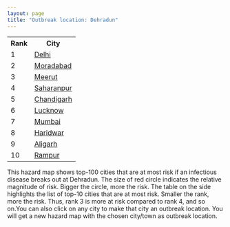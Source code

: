 ```yaml
---
layout: page
title: "Outbreak location: Dehradun"
---
```

<div class="flex-container">
<div class="flex-item-left" id="mapid">
<script src="https://buda-magenta.github.io/hazard_map/load_map.js"></script>

<script>
var marker_outbreak = L.marker([30.325565, 78.043681],{"autoPan": true}).addTo(map); marker_outbreak.bindTooltip("Dehradun").openTooltip();

var circle_1 = L.circle([28.651718, 77.221939], {"pane": "markerPane", "color": "red", "fill": true, "fillOpacity": 0.2, "fillRule": "evenodd", "lineCap": "round", "lineJoin": "round", "opacity": 1.0, "radius": 87761, "stroke": true, "weight": 3}).addTo(map);
circle_1.bindTooltip("Delhi<br>rank: 1<br>hazard index: 0.087761")
circle_1.bindPopup('<a href="https://buda-magenta.github.io/hazard_map/Delhi">Delhi</a>')

var circle_2 = L.circle([28.863842, 78.805778], {"pane": "markerPane", "color": "red", "fill": true, "fillOpacity": 0.2, "fillRule": "evenodd", "lineCap": "round", "lineJoin": "round", "opacity": 1.0, "radius": 42501, "stroke": true, "weight": 3}).addTo(map);
circle_2.bindTooltip("Moradabad<br>rank: 2<br>hazard index: 0.042502")
circle_2.bindPopup('<a href="https://buda-magenta.github.io/hazard_map/Moradabad">Moradabad</a>')

var circle_3 = L.circle([29.000653, 77.768229], {"pane": "markerPane", "color": "red", "fill": true, "fillOpacity": 0.2, "fillRule": "evenodd", "lineCap": "round", "lineJoin": "round", "opacity": 1.0, "radius": 31419, "stroke": true, "weight": 3}).addTo(map);
circle_3.bindTooltip("Meerut<br>rank: 3<br>hazard index: 0.031419")
circle_3.bindPopup('<a href="https://buda-magenta.github.io/hazard_map/Meerut">Meerut</a>')

var circle_4 = L.circle([29.988077, 77.508130], {"pane": "markerPane", "color": "red", "fill": true, "fillOpacity": 0.2, "fillRule": "evenodd", "lineCap": "round", "lineJoin": "round", "opacity": 1.0, "radius": 29549, "stroke": true, "weight": 3}).addTo(map);
circle_4.bindTooltip("Saharanpur<br>rank: 4<br>hazard index: 0.029550")
circle_4.bindPopup('<a href="https://buda-magenta.github.io/hazard_map/Saharanpur">Saharanpur</a>')

var circle_5 = L.circle([30.733442, 76.779714], {"pane": "markerPane", "color": "red", "fill": true, "fillOpacity": 0.2, "fillRule": "evenodd", "lineCap": "round", "lineJoin": "round", "opacity": 1.0, "radius": 19299, "stroke": true, "weight": 3}).addTo(map);
circle_5.bindTooltip("Chandigarh<br>rank: 5<br>hazard index: 0.019300")
circle_5.bindPopup('<a href="https://buda-magenta.github.io/hazard_map/Chandigarh">Chandigarh</a>')

var circle_6 = L.circle([26.838100, 80.934600], {"pane": "markerPane", "color": "red", "fill": true, "fillOpacity": 0.2, "fillRule": "evenodd", "lineCap": "round", "lineJoin": "round", "opacity": 1.0, "radius": 17857, "stroke": true, "weight": 3}).addTo(map);
circle_6.bindTooltip("Lucknow<br>rank: 6<br>hazard index: 0.017858")
circle_6.bindPopup('<a href="https://buda-magenta.github.io/hazard_map/Lucknow">Lucknow</a>')

var circle_7 = L.circle([19.075990, 72.877393], {"pane": "markerPane", "color": "red", "fill": true, "fillOpacity": 0.2, "fillRule": "evenodd", "lineCap": "round", "lineJoin": "round", "opacity": 1.0, "radius": 16821, "stroke": true, "weight": 3}).addTo(map);
circle_7.bindTooltip("Mumbai<br>rank: 7<br>hazard index: 0.016821")
circle_7.bindPopup('<a href="https://buda-magenta.github.io/hazard_map/Mumbai">Mumbai</a>')

var circle_8 = L.circle([29.938447, 78.145298], {"pane": "markerPane", "color": "red", "fill": true, "fillOpacity": 0.2, "fillRule": "evenodd", "lineCap": "round", "lineJoin": "round", "opacity": 1.0, "radius": 12729, "stroke": true, "weight": 3}).addTo(map);
circle_8.bindTooltip("Haridwar<br>rank: 8<br>hazard index: 0.012729")
circle_8.bindPopup('<a href="https://buda-magenta.github.io/hazard_map/Haridwar">Haridwar</a>')

var circle_9 = L.circle([27.876990, 78.137290], {"pane": "markerPane", "color": "red", "fill": true, "fillOpacity": 0.2, "fillRule": "evenodd", "lineCap": "round", "lineJoin": "round", "opacity": 1.0, "radius": 7138, "stroke": true, "weight": 3}).addTo(map);
circle_9.bindTooltip("Aligarh<br>rank: 9<br>hazard index: 0.007139")
circle_9.bindPopup('<a href="https://buda-magenta.github.io/hazard_map/Aligarh">Aligarh</a>')

var circle_10 = L.circle([28.794068, 79.185930], {"pane": "markerPane", "color": "red", "fill": true, "fillOpacity": 0.2, "fillRule": "evenodd", "lineCap": "round", "lineJoin": "round", "opacity": 1.0, "radius": 6262, "stroke": true, "weight": 3}).addTo(map);
circle_10.bindTooltip("Rampur<br>rank: 10<br>hazard index: 0.006262")
circle_10.bindPopup('<a href="https://buda-magenta.github.io/hazard_map/Rampur">Rampur</a>')

var circle_11 = L.circle([22.541418, 88.357691], {"pane": "markerPane", "color": "red", "fill": true, "fillOpacity": 0.2, "fillRule": "evenodd", "lineCap": "round", "lineJoin": "round", "opacity": 1.0, "radius": 6058, "stroke": true, "weight": 3}).addTo(map);
circle_11.bindTooltip("Kolkata<br>rank: 11<br>hazard index: 0.006058")
circle_11.bindPopup('<a href="https://buda-magenta.github.io/hazard_map/Kolkata">Kolkata</a>')

var circle_12 = L.circle([30.909016, 75.851601], {"pane": "markerPane", "color": "red", "fill": true, "fillOpacity": 0.2, "fillRule": "evenodd", "lineCap": "round", "lineJoin": "round", "opacity": 1.0, "radius": 5306, "stroke": true, "weight": 3}).addTo(map);
circle_12.bindTooltip("Ludhiana<br>rank: 12<br>hazard index: 0.005307")
circle_12.bindPopup('<a href="https://buda-magenta.github.io/hazard_map/Ludhiana">Ludhiana</a>')

var circle_13 = L.circle([25.335649, 83.007629], {"pane": "markerPane", "color": "red", "fill": true, "fillOpacity": 0.2, "fillRule": "evenodd", "lineCap": "round", "lineJoin": "round", "opacity": 1.0, "radius": 4564, "stroke": true, "weight": 3}).addTo(map);
circle_13.bindTooltip("Varanasi<br>rank: 13<br>hazard index: 0.004565")
circle_13.bindPopup('<a href="https://buda-magenta.github.io/hazard_map/Varanasi">Varanasi</a>')

var circle_14 = L.circle([29.214460, 79.527918], {"pane": "markerPane", "color": "red", "fill": true, "fillOpacity": 0.2, "fillRule": "evenodd", "lineCap": "round", "lineJoin": "round", "opacity": 1.0, "radius": 4530, "stroke": true, "weight": 3}).addTo(map);
circle_14.bindTooltip("Haldwani<br>rank: 14<br>hazard index: 0.004530")
circle_14.bindPopup('<a href="https://buda-magenta.github.io/hazard_map/Haldwani">Haldwani</a>')

var circle_15 = L.circle([28.457876, 79.405571], {"pane": "markerPane", "color": "red", "fill": true, "fillOpacity": 0.2, "fillRule": "evenodd", "lineCap": "round", "lineJoin": "round", "opacity": 1.0, "radius": 4394, "stroke": true, "weight": 3}).addTo(map);
circle_15.bindTooltip("Bareilly<br>rank: 15<br>hazard index: 0.004395")
circle_15.bindPopup('<a href="https://buda-magenta.github.io/hazard_map/Bareilly">Bareilly</a>')

var circle_16 = L.circle([21.170200, 72.831100], {"pane": "markerPane", "color": "red", "fill": true, "fillOpacity": 0.2, "fillRule": "evenodd", "lineCap": "round", "lineJoin": "round", "opacity": 1.0, "radius": 4319, "stroke": true, "weight": 3}).addTo(map);
circle_16.bindTooltip("Surat<br>rank: 16<br>hazard index: 0.004320")
circle_16.bindPopup('<a href="https://buda-magenta.github.io/hazard_map/Surat">Surat</a>')

var circle_17 = L.circle([28.969640, 79.379747], {"pane": "markerPane", "color": "red", "fill": true, "fillOpacity": 0.2, "fillRule": "evenodd", "lineCap": "round", "lineJoin": "round", "opacity": 1.0, "radius": 3747, "stroke": true, "weight": 3}).addTo(map);
circle_17.bindTooltip("Rudrapur City<br>rank: 17<br>hazard index: 0.003747")
circle_17.bindPopup('<a href="https://buda-magenta.github.io/hazard_map/Rudrapur_City">Rudrapur City</a>')

var circle_18 = L.circle([31.634308, 74.873679], {"pane": "markerPane", "color": "red", "fill": true, "fillOpacity": 0.2, "fillRule": "evenodd", "lineCap": "round", "lineJoin": "round", "opacity": 1.0, "radius": 3724, "stroke": true, "weight": 3}).addTo(map);
circle_18.bindTooltip("Amritsar<br>rank: 18<br>hazard index: 0.003725")
circle_18.bindPopup('<a href="https://buda-magenta.github.io/hazard_map/Amritsar">Amritsar</a>')

var circle_19 = L.circle([12.979120, 77.591300], {"pane": "markerPane", "color": "red", "fill": true, "fillOpacity": 0.2, "fillRule": "evenodd", "lineCap": "round", "lineJoin": "round", "opacity": 1.0, "radius": 3534, "stroke": true, "weight": 3}).addTo(map);
circle_19.bindTooltip("Bangalore<br>rank: 19<br>hazard index: 0.003534")
circle_19.bindPopup('<a href="https://buda-magenta.github.io/hazard_map/Bangalore">Bangalore</a>')

var circle_20 = L.circle([29.869350, 77.890212], {"pane": "markerPane", "color": "red", "fill": true, "fillOpacity": 0.2, "fillRule": "evenodd", "lineCap": "round", "lineJoin": "round", "opacity": 1.0, "radius": 3243, "stroke": true, "weight": 3}).addTo(map);
circle_20.bindTooltip("Roorkee<br>rank: 20<br>hazard index: 0.003244")
circle_20.bindPopup('<a href="https://buda-magenta.github.io/hazard_map/Roorkee">Roorkee</a>')

var circle_21 = L.circle([31.292011, 75.568058], {"pane": "markerPane", "color": "red", "fill": true, "fillOpacity": 0.2, "fillRule": "evenodd", "lineCap": "round", "lineJoin": "round", "opacity": 1.0, "radius": 2835, "stroke": true, "weight": 3}).addTo(map);
circle_21.bindTooltip("Jalandhar<br>rank: 21<br>hazard index: 0.002835")
circle_21.bindPopup('<a href="https://buda-magenta.github.io/hazard_map/Jalandhar">Jalandhar</a>')

var circle_22 = L.circle([29.448006, 77.740685], {"pane": "markerPane", "color": "red", "fill": true, "fillOpacity": 0.2, "fillRule": "evenodd", "lineCap": "round", "lineJoin": "round", "opacity": 1.0, "radius": 2828, "stroke": true, "weight": 3}).addTo(map);
circle_22.bindTooltip("Muzaffarnagar<br>rank: 22<br>hazard index: 0.002829")
circle_22.bindPopup('<a href="https://buda-magenta.github.io/hazard_map/Muzaffarnagar">Muzaffarnagar</a>')

var circle_23 = L.circle([29.211757, 78.961731], {"pane": "markerPane", "color": "red", "fill": true, "fillOpacity": 0.2, "fillRule": "evenodd", "lineCap": "round", "lineJoin": "round", "opacity": 1.0, "radius": 2812, "stroke": true, "weight": 3}).addTo(map);
circle_23.bindTooltip("Kashipur<br>rank: 23<br>hazard index: 0.002812")
circle_23.bindPopup('<a href="https://buda-magenta.github.io/hazard_map/Kashipur">Kashipur</a>')

var circle_24 = L.circle([31.104153, 77.170973], {"pane": "markerPane", "color": "red", "fill": true, "fillOpacity": 0.2, "fillRule": "evenodd", "lineCap": "round", "lineJoin": "round", "opacity": 1.0, "radius": 2184, "stroke": true, "weight": 3}).addTo(map);
circle_24.bindTooltip("Shimla<br>rank: 24<br>hazard index: 0.002185")
circle_24.bindPopup('<a href="https://buda-magenta.github.io/hazard_map/Shimla">Shimla</a>')

var circle_25 = L.circle([25.531031, 78.652689], {"pane": "markerPane", "color": "red", "fill": true, "fillOpacity": 0.2, "fillRule": "evenodd", "lineCap": "round", "lineJoin": "round", "opacity": 1.0, "radius": 2148, "stroke": true, "weight": 3}).addTo(map);
circle_25.bindTooltip("Jhansi<br>rank: 25<br>hazard index: 0.002149")
circle_25.bindPopup('<a href="https://buda-magenta.github.io/hazard_map/Jhansi">Jhansi</a>')

var circle_26 = L.circle([28.402979, 77.310384], {"pane": "markerPane", "color": "red", "fill": true, "fillOpacity": 0.2, "fillRule": "evenodd", "lineCap": "round", "lineJoin": "round", "opacity": 1.0, "radius": 1918, "stroke": true, "weight": 3}).addTo(map);
circle_26.bindTooltip("Faridabad<br>rank: 26<br>hazard index: 0.001919")
circle_26.bindPopup('<a href="https://buda-magenta.github.io/hazard_map/Faridabad">Faridabad</a>')

var circle_27 = L.circle([28.733400, 77.298600], {"pane": "markerPane", "color": "red", "fill": true, "fillOpacity": 0.2, "fillRule": "evenodd", "lineCap": "round", "lineJoin": "round", "opacity": 1.0, "radius": 1767, "stroke": true, "weight": 3}).addTo(map);
circle_27.bindTooltip("Loni<br>rank: 27<br>hazard index: 0.001768")
circle_27.bindPopup('<a href="https://buda-magenta.github.io/hazard_map/Loni">Loni</a>')

var circle_28 = L.circle([25.196826, 76.000893], {"pane": "markerPane", "color": "red", "fill": true, "fillOpacity": 0.2, "fillRule": "evenodd", "lineCap": "round", "lineJoin": "round", "opacity": 1.0, "radius": 1674, "stroke": true, "weight": 3}).addTo(map);
circle_28.bindTooltip("Kota<br>rank: 28<br>hazard index: 0.001675")
circle_28.bindPopup('<a href="https://buda-magenta.github.io/hazard_map/Kota">Kota</a>')

var circle_29 = L.circle([26.460914, 80.321759], {"pane": "markerPane", "color": "red", "fill": true, "fillOpacity": 0.2, "fillRule": "evenodd", "lineCap": "round", "lineJoin": "round", "opacity": 1.0, "radius": 1672, "stroke": true, "weight": 3}).addTo(map);
circle_29.bindTooltip("Kanpur<br>rank: 29<br>hazard index: 0.001672")
circle_29.bindPopup('<a href="https://buda-magenta.github.io/hazard_map/Kanpur">Kanpur</a>')

var circle_30 = L.circle([22.297314, 73.194257], {"pane": "markerPane", "color": "red", "fill": true, "fillOpacity": 0.2, "fillRule": "evenodd", "lineCap": "round", "lineJoin": "round", "opacity": 1.0, "radius": 1613, "stroke": true, "weight": 3}).addTo(map);
circle_30.bindTooltip("Vadodara<br>rank: 30<br>hazard index: 0.001613")
circle_30.bindPopup('<a href="https://buda-magenta.github.io/hazard_map/Vadodara">Vadodara</a>')

var circle_31 = L.circle([28.753900, 77.399900], {"pane": "markerPane", "color": "red", "fill": true, "fillOpacity": 0.2, "fillRule": "evenodd", "lineCap": "round", "lineJoin": "round", "opacity": 1.0, "radius": 1608, "stroke": true, "weight": 3}).addTo(map);
circle_31.bindTooltip("Khora<br>rank: 31<br>hazard index: 0.001608")
circle_31.bindPopup('<a href="https://buda-magenta.github.io/hazard_map/Khora">Khora</a>')

var circle_32 = L.circle([27.912633, 79.746563], {"pane": "markerPane", "color": "red", "fill": true, "fillOpacity": 0.2, "fillRule": "evenodd", "lineCap": "round", "lineJoin": "round", "opacity": 1.0, "radius": 1522, "stroke": true, "weight": 3}).addTo(map);
circle_32.bindTooltip("Shahjahanpur<br>rank: 32<br>hazard index: 0.001523")
circle_32.bindPopup('<a href="https://buda-magenta.github.io/hazard_map/Shahjahanpur">Shahjahanpur</a>')

var circle_33 = L.circle([30.129326, 77.245483], {"pane": "markerPane", "color": "red", "fill": true, "fillOpacity": 0.2, "fillRule": "evenodd", "lineCap": "round", "lineJoin": "round", "opacity": 1.0, "radius": 1501, "stroke": true, "weight": 3}).addTo(map);
circle_33.bindTooltip("Jagadhri<br>rank: 33<br>hazard index: 0.001501")
circle_33.bindPopup('<a href="https://buda-magenta.github.io/hazard_map/Jagadhri">Jagadhri</a>')

var circle_34 = L.circle([30.209087, 76.339872], {"pane": "markerPane", "color": "red", "fill": true, "fillOpacity": 0.2, "fillRule": "evenodd", "lineCap": "round", "lineJoin": "round", "opacity": 1.0, "radius": 1371, "stroke": true, "weight": 3}).addTo(map);
circle_34.bindTooltip("Patiala<br>rank: 34<br>hazard index: 0.001371")
circle_34.bindPopup('<a href="https://buda-magenta.github.io/hazard_map/Patiala">Patiala</a>')

var circle_35 = L.circle([23.795281, 86.430964], {"pane": "markerPane", "color": "red", "fill": true, "fillOpacity": 0.2, "fillRule": "evenodd", "lineCap": "round", "lineJoin": "round", "opacity": 1.0, "radius": 1268, "stroke": true, "weight": 3}).addTo(map);
circle_35.bindTooltip("Dhanbad<br>rank: 35<br>hazard index: 0.001269")
circle_35.bindPopup('<a href="https://buda-magenta.github.io/hazard_map/Dhanbad">Dhanbad</a>')

var circle_36 = L.circle([28.428262, 77.002700], {"pane": "markerPane", "color": "red", "fill": true, "fillOpacity": 0.2, "fillRule": "evenodd", "lineCap": "round", "lineJoin": "round", "opacity": 1.0, "radius": 1240, "stroke": true, "weight": 3}).addTo(map);
circle_36.bindTooltip("Gurgaon<br>rank: 36<br>hazard index: 0.001241")
circle_36.bindPopup('<a href="https://buda-magenta.github.io/hazard_map/Gurgaon">Gurgaon</a>')

var circle_37 = L.circle([28.740613, 77.835426], {"pane": "markerPane", "color": "red", "fill": true, "fillOpacity": 0.2, "fillRule": "evenodd", "lineCap": "round", "lineJoin": "round", "opacity": 1.0, "radius": 1189, "stroke": true, "weight": 3}).addTo(map);
circle_37.bindTooltip("Hapur<br>rank: 37<br>hazard index: 0.001190")
circle_37.bindPopup('<a href="https://buda-magenta.github.io/hazard_map/Hapur">Hapur</a>')

var circle_38 = L.circle([29.391275, 76.977167], {"pane": "markerPane", "color": "red", "fill": true, "fillOpacity": 0.2, "fillRule": "evenodd", "lineCap": "round", "lineJoin": "round", "opacity": 1.0, "radius": 1019, "stroke": true, "weight": 3}).addTo(map);
circle_38.bindTooltip("Panipat<br>rank: 38<br>hazard index: 0.001019")
circle_38.bindPopup('<a href="https://buda-magenta.github.io/hazard_map/Panipat">Panipat</a>')

var circle_39 = L.circle([29.003314, 77.016732], {"pane": "markerPane", "color": "red", "fill": true, "fillOpacity": 0.2, "fillRule": "evenodd", "lineCap": "round", "lineJoin": "round", "opacity": 1.0, "radius": 959, "stroke": true, "weight": 3}).addTo(map);
circle_39.bindTooltip("Sonipat<br>rank: 39<br>hazard index: 0.000960")
circle_39.bindPopup('<a href="https://buda-magenta.github.io/hazard_map/Sonipat">Sonipat</a>')

var circle_40 = L.circle([19.194329, 72.970178], {"pane": "markerPane", "color": "red", "fill": true, "fillOpacity": 0.2, "fillRule": "evenodd", "lineCap": "round", "lineJoin": "round", "opacity": 1.0, "radius": 940, "stroke": true, "weight": 3}).addTo(map);
circle_40.bindTooltip("Thane<br>rank: 40<br>hazard index: 0.000941")
circle_40.bindPopup('<a href="https://buda-magenta.github.io/hazard_map/Thane">Thane</a>')

var circle_41 = L.circle([28.488378, 78.735249], {"pane": "markerPane", "color": "red", "fill": true, "fillOpacity": 0.2, "fillRule": "evenodd", "lineCap": "round", "lineJoin": "round", "opacity": 1.0, "radius": 934, "stroke": true, "weight": 3}).addTo(map);
circle_41.bindTooltip("Chandausi<br>rank: 41<br>hazard index: 0.000935")
circle_41.bindPopup('<a href="https://buda-magenta.github.io/hazard_map/Chandausi">Chandausi</a>')

var circle_42 = L.circle([30.211200, 77.286390], {"pane": "markerPane", "color": "red", "fill": true, "fillOpacity": 0.2, "fillRule": "evenodd", "lineCap": "round", "lineJoin": "round", "opacity": 1.0, "radius": 906, "stroke": true, "weight": 3}).addTo(map);
circle_42.bindTooltip("Yamunanagar<br>rank: 42<br>hazard index: 0.000906")
circle_42.bindPopup('<a href="https://buda-magenta.github.io/hazard_map/Yamunanagar">Yamunanagar</a>')

var circle_43 = L.circle([27.175255, 78.009816], {"pane": "markerPane", "color": "red", "fill": true, "fillOpacity": 0.2, "fillRule": "evenodd", "lineCap": "round", "lineJoin": "round", "opacity": 1.0, "radius": 903, "stroke": true, "weight": 3}).addTo(map);
circle_43.bindTooltip("Agra<br>rank: 43<br>hazard index: 0.000904")
circle_43.bindPopup('<a href="https://buda-magenta.github.io/hazard_map/Agra">Agra</a>')

var circle_44 = L.circle([28.901090, 76.580193], {"pane": "markerPane", "color": "red", "fill": true, "fillOpacity": 0.2, "fillRule": "evenodd", "lineCap": "round", "lineJoin": "round", "opacity": 1.0, "radius": 903, "stroke": true, "weight": 3}).addTo(map);
circle_44.bindTooltip("Rohtak<br>rank: 44<br>hazard index: 0.000903")
circle_44.bindPopup('<a href="https://buda-magenta.github.io/hazard_map/Rohtak">Rohtak</a>')

var circle_45 = L.circle([29.680327, 76.989625], {"pane": "markerPane", "color": "red", "fill": true, "fillOpacity": 0.2, "fillRule": "evenodd", "lineCap": "round", "lineJoin": "round", "opacity": 1.0, "radius": 899, "stroke": true, "weight": 3}).addTo(map);
circle_45.bindTooltip("Karnal<br>rank: 45<br>hazard index: 0.000899")
circle_45.bindPopup('<a href="https://buda-magenta.github.io/hazard_map/Karnal">Karnal</a>')

var circle_46 = L.circle([13.083694, 80.270186], {"pane": "markerPane", "color": "red", "fill": true, "fillOpacity": 0.2, "fillRule": "evenodd", "lineCap": "round", "lineJoin": "round", "opacity": 1.0, "radius": 874, "stroke": true, "weight": 3}).addTo(map);
circle_46.bindTooltip("Chennai<br>rank: 46<br>hazard index: 0.000875")
circle_46.bindPopup('<a href="https://buda-magenta.github.io/hazard_map/Chennai">Chennai</a>')

var circle_47 = L.circle([30.384367, 76.770421], {"pane": "markerPane", "color": "red", "fill": true, "fillOpacity": 0.2, "fillRule": "evenodd", "lineCap": "round", "lineJoin": "round", "opacity": 1.0, "radius": 815, "stroke": true, "weight": 3}).addTo(map);
circle_47.bindTooltip("Ambala<br>rank: 47<br>hazard index: 0.000816")
circle_47.bindPopup('<a href="https://buda-magenta.github.io/hazard_map/Ambala">Ambala</a>')

var circle_48 = L.circle([30.883006, 75.869732], {"pane": "markerPane", "color": "red", "fill": true, "fillOpacity": 0.2, "fillRule": "evenodd", "lineCap": "round", "lineJoin": "round", "opacity": 1.0, "radius": 813, "stroke": true, "weight": 3}).addTo(map);
circle_48.bindTooltip("S.A.S. Nagar<br>rank: 48<br>hazard index: 0.000814")
circle_48.bindPopup('<a href="https://buda-magenta.github.io/hazard_map/S.A.S._Nagar">S.A.S. Nagar</a>')

var circle_49 = L.circle([17.388786, 78.461065], {"pane": "markerPane", "color": "red", "fill": true, "fillOpacity": 0.2, "fillRule": "evenodd", "lineCap": "round", "lineJoin": "round", "opacity": 1.0, "radius": 763, "stroke": true, "weight": 3}).addTo(map);
circle_49.bindTooltip("Hyderabad<br>rank: 49<br>hazard index: 0.000764")
circle_49.bindPopup('<a href="https://buda-magenta.github.io/hazard_map/Hyderabad">Hyderabad</a>')

var circle_50 = L.circle([23.687130, 86.974659], {"pane": "markerPane", "color": "red", "fill": true, "fillOpacity": 0.2, "fillRule": "evenodd", "lineCap": "round", "lineJoin": "round", "opacity": 1.0, "radius": 757, "stroke": true, "weight": 3}).addTo(map);
circle_50.bindTooltip("Asansol<br>rank: 50<br>hazard index: 0.000758")
circle_50.bindPopup('<a href="https://buda-magenta.github.io/hazard_map/Asansol">Asansol</a>')

var circle_51 = L.circle([26.671329, 83.364583], {"pane": "markerPane", "color": "red", "fill": true, "fillOpacity": 0.2, "fillRule": "evenodd", "lineCap": "round", "lineJoin": "round", "opacity": 1.0, "radius": 734, "stroke": true, "weight": 3}).addTo(map);
circle_51.bindTooltip("Gorakhpur<br>rank: 51<br>hazard index: 0.000734")
circle_51.bindPopup('<a href="https://buda-magenta.github.io/hazard_map/Gorakhpur">Gorakhpur</a>')

var circle_52 = L.circle([18.521428, 73.854454], {"pane": "markerPane", "color": "red", "fill": true, "fillOpacity": 0.2, "fillRule": "evenodd", "lineCap": "round", "lineJoin": "round", "opacity": 1.0, "radius": 701, "stroke": true, "weight": 3}).addTo(map);
circle_52.bindTooltip("Pune<br>rank: 52<br>hazard index: 0.000702")
circle_52.bindPopup('<a href="https://buda-magenta.github.io/hazard_map/Pune">Pune</a>')

var circle_53 = L.circle([27.633333, 77.583333], {"pane": "markerPane", "color": "red", "fill": true, "fillOpacity": 0.2, "fillRule": "evenodd", "lineCap": "round", "lineJoin": "round", "opacity": 1.0, "radius": 693, "stroke": true, "weight": 3}).addTo(map);
circle_53.bindTooltip("Mathura<br>rank: 53<br>hazard index: 0.000693")
circle_53.bindPopup('<a href="https://buda-magenta.github.io/hazard_map/Mathura">Mathura</a>')

var circle_54 = L.circle([28.618753, 78.550874], {"pane": "markerPane", "color": "red", "fill": true, "fillOpacity": 0.2, "fillRule": "evenodd", "lineCap": "round", "lineJoin": "round", "opacity": 1.0, "radius": 691, "stroke": true, "weight": 3}).addTo(map);
circle_54.bindTooltip("Sambhal<br>rank: 54<br>hazard index: 0.000692")
circle_54.bindPopup('<a href="https://buda-magenta.github.io/hazard_map/Sambhal">Sambhal</a>')

var circle_55 = L.circle([19.439885, 72.880383], {"pane": "markerPane", "color": "red", "fill": true, "fillOpacity": 0.2, "fillRule": "evenodd", "lineCap": "round", "lineJoin": "round", "opacity": 1.0, "radius": 635, "stroke": true, "weight": 3}).addTo(map);
circle_55.bindTooltip("Vasai<br>rank: 55<br>hazard index: 0.000636")
circle_55.bindPopup('<a href="https://buda-magenta.github.io/hazard_map/Vasai">Vasai</a>')

var circle_56 = L.circle([23.535048, 87.338043], {"pane": "markerPane", "color": "red", "fill": true, "fillOpacity": 0.2, "fillRule": "evenodd", "lineCap": "round", "lineJoin": "round", "opacity": 1.0, "radius": 619, "stroke": true, "weight": 3}).addTo(map);
circle_56.bindTooltip("Durgapur<br>rank: 56<br>hazard index: 0.000619")
circle_56.bindPopup('<a href="https://buda-magenta.github.io/hazard_map/Durgapur">Durgapur</a>')

var circle_57 = L.circle([28.923397, 78.488317], {"pane": "markerPane", "color": "red", "fill": true, "fillOpacity": 0.2, "fillRule": "evenodd", "lineCap": "round", "lineJoin": "round", "opacity": 1.0, "radius": 616, "stroke": true, "weight": 3}).addTo(map);
circle_57.bindTooltip("Amroha<br>rank: 57<br>hazard index: 0.000617")
circle_57.bindPopup('<a href="https://buda-magenta.github.io/hazard_map/Amroha">Amroha</a>')

var circle_58 = L.circle([26.203725, 78.157363], {"pane": "markerPane", "color": "red", "fill": true, "fillOpacity": 0.2, "fillRule": "evenodd", "lineCap": "round", "lineJoin": "round", "opacity": 1.0, "radius": 604, "stroke": true, "weight": 3}).addTo(map);
circle_58.bindTooltip("Gwalior<br>rank: 58<br>hazard index: 0.000605")
circle_58.bindPopup('<a href="https://buda-magenta.github.io/hazard_map/Gwalior">Gwalior</a>')

var circle_59 = L.circle([27.338577, 80.097526], {"pane": "markerPane", "color": "red", "fill": true, "fillOpacity": 0.2, "fillRule": "evenodd", "lineCap": "round", "lineJoin": "round", "opacity": 1.0, "radius": 589, "stroke": true, "weight": 3}).addTo(map);
circle_59.bindTooltip("Hardoi<br>rank: 59<br>hazard index: 0.000589")
circle_59.bindPopup('<a href="https://buda-magenta.github.io/hazard_map/Hardoi">Hardoi</a>')

var circle_60 = L.circle([28.826162, 77.541656], {"pane": "markerPane", "color": "red", "fill": true, "fillOpacity": 0.2, "fillRule": "evenodd", "lineCap": "round", "lineJoin": "round", "opacity": 1.0, "radius": 582, "stroke": true, "weight": 3}).addTo(map);
circle_60.bindTooltip("Modinagar<br>rank: 60<br>hazard index: 0.000582")
circle_60.bindPopup('<a href="https://buda-magenta.github.io/hazard_map/Modinagar">Modinagar</a>')

var circle_61 = L.circle([25.609324, 85.123525], {"pane": "markerPane", "color": "red", "fill": true, "fillOpacity": 0.2, "fillRule": "evenodd", "lineCap": "round", "lineJoin": "round", "opacity": 1.0, "radius": 569, "stroke": true, "weight": 3}).addTo(map);
circle_61.bindTooltip("Patna<br>rank: 61<br>hazard index: 0.000570")
circle_61.bindPopup('<a href="https://buda-magenta.github.io/hazard_map/Patna">Patna</a>')

var circle_62 = L.circle([23.021624, 72.579707], {"pane": "markerPane", "color": "red", "fill": true, "fillOpacity": 0.2, "fillRule": "evenodd", "lineCap": "round", "lineJoin": "round", "opacity": 1.0, "radius": 569, "stroke": true, "weight": 3}).addTo(map);
circle_62.bindTooltip("Ahmedabad<br>rank: 62<br>hazard index: 0.000569")
circle_62.bindPopup('<a href="https://buda-magenta.github.io/hazard_map/Ahmedabad">Ahmedabad</a>')

var circle_63 = L.circle([26.915458, 75.818982], {"pane": "markerPane", "color": "red", "fill": true, "fillOpacity": 0.2, "fillRule": "evenodd", "lineCap": "round", "lineJoin": "round", "opacity": 1.0, "radius": 538, "stroke": true, "weight": 3}).addTo(map);
circle_63.bindTooltip("Jaipur<br>rank: 63<br>hazard index: 0.000539")
circle_63.bindPopup('<a href="https://buda-magenta.github.io/hazard_map/Jaipur">Jaipur</a>')

var circle_64 = L.circle([29.993039, 76.829223], {"pane": "markerPane", "color": "red", "fill": true, "fillOpacity": 0.2, "fillRule": "evenodd", "lineCap": "round", "lineJoin": "round", "opacity": 1.0, "radius": 533, "stroke": true, "weight": 3}).addTo(map);
circle_64.bindTooltip("Thanesar<br>rank: 64<br>hazard index: 0.000534")
circle_64.bindPopup('<a href="https://buda-magenta.github.io/hazard_map/Thanesar">Thanesar</a>')

var circle_65 = L.circle([24.796436, 85.007956], {"pane": "markerPane", "color": "red", "fill": true, "fillOpacity": 0.2, "fillRule": "evenodd", "lineCap": "round", "lineJoin": "round", "opacity": 1.0, "radius": 506, "stroke": true, "weight": 3}).addTo(map);
circle_65.bindTooltip("Gaya<br>rank: 65<br>hazard index: 0.000506")
circle_65.bindPopup('<a href="https://buda-magenta.github.io/hazard_map/Gaya">Gaya</a>')

var circle_66 = L.circle([29.822821, 76.378310], {"pane": "markerPane", "color": "red", "fill": true, "fillOpacity": 0.2, "fillRule": "evenodd", "lineCap": "round", "lineJoin": "round", "opacity": 1.0, "radius": 502, "stroke": true, "weight": 3}).addTo(map);
circle_66.bindTooltip("Kaithal<br>rank: 66<br>hazard index: 0.000502")
circle_66.bindPopup('<a href="https://buda-magenta.github.io/hazard_map/Kaithal">Kaithal</a>')

var circle_67 = L.circle([26.250000, 81.250000], {"pane": "markerPane", "color": "red", "fill": true, "fillOpacity": 0.2, "fillRule": "evenodd", "lineCap": "round", "lineJoin": "round", "opacity": 1.0, "radius": 498, "stroke": true, "weight": 3}).addTo(map);
circle_67.bindTooltip("Rae Bareli<br>rank: 67<br>hazard index: 0.000499")
circle_67.bindPopup('<a href="https://buda-magenta.github.io/hazard_map/Rae_Bareli">Rae Bareli</a>')

var circle_68 = L.circle([28.388861, 77.974798], {"pane": "markerPane", "color": "red", "fill": true, "fillOpacity": 0.2, "fillRule": "evenodd", "lineCap": "round", "lineJoin": "round", "opacity": 1.0, "radius": 497, "stroke": true, "weight": 3}).addTo(map);
circle_68.bindTooltip("Bulandshahr<br>rank: 68<br>hazard index: 0.000498")
circle_68.bindPopup('<a href="https://buda-magenta.github.io/hazard_map/Bulandshahr">Bulandshahr</a>')

var circle_69 = L.circle([34.074744, 74.820444], {"pane": "markerPane", "color": "red", "fill": true, "fillOpacity": 0.2, "fillRule": "evenodd", "lineCap": "round", "lineJoin": "round", "opacity": 1.0, "radius": 454, "stroke": true, "weight": 3}).addTo(map);
circle_69.bindTooltip("Srinagar<br>rank: 69<br>hazard index: 0.000455")
circle_69.bindPopup('<a href="https://buda-magenta.github.io/hazard_map/Srinagar">Srinagar</a>')

var circle_70 = L.circle([27.504639, 80.829466], {"pane": "markerPane", "color": "red", "fill": true, "fillOpacity": 0.2, "fillRule": "evenodd", "lineCap": "round", "lineJoin": "round", "opacity": 1.0, "radius": 445, "stroke": true, "weight": 3}).addTo(map);
circle_70.bindTooltip("Sitapur<br>rank: 70<br>hazard index: 0.000446")
circle_70.bindPopup('<a href="https://buda-magenta.github.io/hazard_map/Sitapur">Sitapur</a>')

var circle_71 = L.circle([21.149813, 79.082056], {"pane": "markerPane", "color": "red", "fill": true, "fillOpacity": 0.2, "fillRule": "evenodd", "lineCap": "round", "lineJoin": "round", "opacity": 1.0, "radius": 421, "stroke": true, "weight": 3}).addTo(map);
circle_71.bindTooltip("Nagpur<br>rank: 71<br>hazard index: 0.000422")
circle_71.bindPopup('<a href="https://buda-magenta.github.io/hazard_map/Nagpur">Nagpur</a>')

var circle_72 = L.circle([25.565691, 80.063489], {"pane": "markerPane", "color": "red", "fill": true, "fillOpacity": 0.2, "fillRule": "evenodd", "lineCap": "round", "lineJoin": "round", "opacity": 1.0, "radius": 421, "stroke": true, "weight": 3}).addTo(map);
circle_72.bindTooltip("Khanna<br>rank: 72<br>hazard index: 0.000421")
circle_72.bindPopup('<a href="https://buda-magenta.github.io/hazard_map/Khanna">Khanna</a>')

var circle_73 = L.circle([22.720362, 75.868200], {"pane": "markerPane", "color": "red", "fill": true, "fillOpacity": 0.2, "fillRule": "evenodd", "lineCap": "round", "lineJoin": "round", "opacity": 1.0, "radius": 418, "stroke": true, "weight": 3}).addTo(map);
circle_73.bindTooltip("Indore<br>rank: 73<br>hazard index: 0.000419")
circle_73.bindPopup('<a href="https://buda-magenta.github.io/hazard_map/Indore">Indore</a>')

var circle_74 = L.circle([25.438130, 81.833800], {"pane": "markerPane", "color": "red", "fill": true, "fillOpacity": 0.2, "fillRule": "evenodd", "lineCap": "round", "lineJoin": "round", "opacity": 1.0, "radius": 405, "stroke": true, "weight": 3}).addTo(map);
circle_74.bindTooltip("Allahabad<br>rank: 74<br>hazard index: 0.000405")
circle_74.bindPopup('<a href="https://buda-magenta.github.io/hazard_map/Allahabad">Allahabad</a>')

var circle_75 = L.circle([27.265212, 77.369126], {"pane": "markerPane", "color": "red", "fill": true, "fillOpacity": 0.2, "fillRule": "evenodd", "lineCap": "round", "lineJoin": "round", "opacity": 1.0, "radius": 399, "stroke": true, "weight": 3}).addTo(map);
circle_75.bindTooltip("Bharatpur<br>rank: 75<br>hazard index: 0.000400")
circle_75.bindPopup('<a href="https://buda-magenta.github.io/hazard_map/Bharatpur">Bharatpur</a>')

var circle_76 = L.circle([28.660965, 76.834676], {"pane": "markerPane", "color": "red", "fill": true, "fillOpacity": 0.2, "fillRule": "evenodd", "lineCap": "round", "lineJoin": "round", "opacity": 1.0, "radius": 398, "stroke": true, "weight": 3}).addTo(map);
circle_76.bindTooltip("Bahadurgarh<br>rank: 76<br>hazard index: 0.000398")
circle_76.bindPopup('<a href="https://buda-magenta.github.io/hazard_map/Bahadurgarh">Bahadurgarh</a>')

var circle_77 = L.circle([29.500882, 77.348383], {"pane": "markerPane", "color": "red", "fill": true, "fillOpacity": 0.2, "fillRule": "evenodd", "lineCap": "round", "lineJoin": "round", "opacity": 1.0, "radius": 387, "stroke": true, "weight": 3}).addTo(map);
circle_77.bindTooltip("Shamli<br>rank: 77<br>hazard index: 0.000388")
circle_77.bindPopup('<a href="https://buda-magenta.github.io/hazard_map/Shamli">Shamli</a>')

var circle_78 = L.circle([29.154148, 77.305954], {"pane": "markerPane", "color": "red", "fill": true, "fillOpacity": 0.2, "fillRule": "evenodd", "lineCap": "round", "lineJoin": "round", "opacity": 1.0, "radius": 363, "stroke": true, "weight": 3}).addTo(map);
circle_78.bindTooltip("Baraut<br>rank: 78<br>hazard index: 0.000364")
circle_78.bindPopup('<a href="https://buda-magenta.github.io/hazard_map/Baraut">Baraut</a>')

var circle_79 = L.circle([23.250000, 87.750000], {"pane": "markerPane", "color": "red", "fill": true, "fillOpacity": 0.2, "fillRule": "evenodd", "lineCap": "round", "lineJoin": "round", "opacity": 1.0, "radius": 343, "stroke": true, "weight": 3}).addTo(map);
circle_79.bindTooltip("Barddhaman<br>rank: 79<br>hazard index: 0.000344")
circle_79.bindPopup('<a href="https://buda-magenta.github.io/hazard_map/Barddhaman">Barddhaman</a>')

var circle_80 = L.circle([23.258486, 77.401989], {"pane": "markerPane", "color": "red", "fill": true, "fillOpacity": 0.2, "fillRule": "evenodd", "lineCap": "round", "lineJoin": "round", "opacity": 1.0, "radius": 340, "stroke": true, "weight": 3}).addTo(map);
circle_80.bindTooltip("Bhopal<br>rank: 80<br>hazard index: 0.000341")
circle_80.bindPopup('<a href="https://buda-magenta.github.io/hazard_map/Bhopal">Bhopal</a>')

var circle_81 = L.circle([29.301826, 76.338471], {"pane": "markerPane", "color": "red", "fill": true, "fillOpacity": 0.2, "fillRule": "evenodd", "lineCap": "round", "lineJoin": "round", "opacity": 1.0, "radius": 286, "stroke": true, "weight": 3}).addTo(map);
circle_81.bindTooltip("Jind<br>rank: 81<br>hazard index: 0.000286")
circle_81.bindPopup('<a href="https://buda-magenta.github.io/hazard_map/Jind">Jind</a>')

var circle_82 = L.circle([15.398403, 73.812918], {"pane": "markerPane", "color": "red", "fill": true, "fillOpacity": 0.2, "fillRule": "evenodd", "lineCap": "round", "lineJoin": "round", "opacity": 1.0, "radius": 281, "stroke": true, "weight": 3}).addTo(map);
circle_82.bindTooltip("Vasco Da Gama<br>rank: 82<br>hazard index: 0.000282")
circle_82.bindPopup('<a href="https://buda-magenta.github.io/hazard_map/Vasco_Da_Gama">Vasco Da Gama</a>')

var circle_83 = L.circle([31.608574, 75.846442], {"pane": "markerPane", "color": "red", "fill": true, "fillOpacity": 0.2, "fillRule": "evenodd", "lineCap": "round", "lineJoin": "round", "opacity": 1.0, "radius": 278, "stroke": true, "weight": 3}).addTo(map);
circle_83.bindTooltip("Hoshiarpur<br>rank: 83<br>hazard index: 0.000278")
circle_83.bindPopup('<a href="https://buda-magenta.github.io/hazard_map/Hoshiarpur">Hoshiarpur</a>')

var circle_84 = L.circle([26.180598, 91.753943], {"pane": "markerPane", "color": "red", "fill": true, "fillOpacity": 0.2, "fillRule": "evenodd", "lineCap": "round", "lineJoin": "round", "opacity": 1.0, "radius": 276, "stroke": true, "weight": 3}).addTo(map);
circle_84.bindTooltip("Guwahati<br>rank: 84<br>hazard index: 0.000276")
circle_84.bindPopup('<a href="https://buda-magenta.github.io/hazard_map/Guwahati">Guwahati</a>')

var circle_85 = L.circle([28.570784, 77.327107], {"pane": "markerPane", "color": "red", "fill": true, "fillOpacity": 0.2, "fillRule": "evenodd", "lineCap": "round", "lineJoin": "round", "opacity": 1.0, "radius": 249, "stroke": true, "weight": 3}).addTo(map);
circle_85.bindTooltip("Noida<br>rank: 85<br>hazard index: 0.000250")
circle_85.bindPopup('<a href="https://buda-magenta.github.io/hazard_map/Noida">Noida</a>')

var circle_86 = L.circle([28.205907, 77.875714], {"pane": "markerPane", "color": "red", "fill": true, "fillOpacity": 0.2, "fillRule": "evenodd", "lineCap": "round", "lineJoin": "round", "opacity": 1.0, "radius": 249, "stroke": true, "weight": 3}).addTo(map);
circle_86.bindTooltip("Khurja<br>rank: 86<br>hazard index: 0.000249")
circle_86.bindPopup('<a href="https://buda-magenta.github.io/hazard_map/Khurja">Khurja</a>')

var circle_87 = L.circle([18.627929, 73.800983], {"pane": "markerPane", "color": "red", "fill": true, "fillOpacity": 0.2, "fillRule": "evenodd", "lineCap": "round", "lineJoin": "round", "opacity": 1.0, "radius": 235, "stroke": true, "weight": 3}).addTo(map);
circle_87.bindTooltip("Pimpri Chinchwad<br>rank: 87<br>hazard index: 0.000236")
circle_87.bindPopup('<a href="https://buda-magenta.github.io/hazard_map/Pimpri_Chinchwad">Pimpri Chinchwad</a>')

var circle_88 = L.circle([23.480592, 74.917790], {"pane": "markerPane", "color": "red", "fill": true, "fillOpacity": 0.2, "fillRule": "evenodd", "lineCap": "round", "lineJoin": "round", "opacity": 1.0, "radius": 233, "stroke": true, "weight": 3}).addTo(map);
circle_88.bindTooltip("Ratlam<br>rank: 88<br>hazard index: 0.000233")
circle_88.bindPopup('<a href="https://buda-magenta.github.io/hazard_map/Ratlam">Ratlam</a>')

var circle_89 = L.circle([20.011247, 73.790236], {"pane": "markerPane", "color": "red", "fill": true, "fillOpacity": 0.2, "fillRule": "evenodd", "lineCap": "round", "lineJoin": "round", "opacity": 1.0, "radius": 231, "stroke": true, "weight": 3}).addTo(map);
circle_89.bindTooltip("Nashik<br>rank: 89<br>hazard index: 0.000231")
circle_89.bindPopup('<a href="https://buda-magenta.github.io/hazard_map/Nashik">Nashik</a>')

var circle_90 = L.circle([27.109667, 81.918329], {"pane": "markerPane", "color": "red", "fill": true, "fillOpacity": 0.2, "fillRule": "evenodd", "lineCap": "round", "lineJoin": "round", "opacity": 1.0, "radius": 229, "stroke": true, "weight": 3}).addTo(map);
circle_90.bindTooltip("Gonda<br>rank: 90<br>hazard index: 0.000229")
circle_90.bindPopup('<a href="https://buda-magenta.github.io/hazard_map/Gonda">Gonda</a>')

var circle_91 = L.circle([27.177366, 78.389912], {"pane": "markerPane", "color": "red", "fill": true, "fillOpacity": 0.2, "fillRule": "evenodd", "lineCap": "round", "lineJoin": "round", "opacity": 1.0, "radius": 227, "stroke": true, "weight": 3}).addTo(map);
circle_91.bindTooltip("Firozabad<br>rank: 91<br>hazard index: 0.000228")
circle_91.bindPopup('<a href="https://buda-magenta.github.io/hazard_map/Firozabad">Firozabad</a>')

var circle_92 = L.circle([20.266777, 85.843559], {"pane": "markerPane", "color": "red", "fill": true, "fillOpacity": 0.2, "fillRule": "evenodd", "lineCap": "round", "lineJoin": "round", "opacity": 1.0, "radius": 223, "stroke": true, "weight": 3}).addTo(map);
circle_92.bindTooltip("Bhubaneswar<br>rank: 92<br>hazard index: 0.000223")
circle_92.bindPopup('<a href="https://buda-magenta.github.io/hazard_map/Bhubaneswar">Bhubaneswar</a>')

var circle_93 = L.circle([26.638076, 82.059024], {"pane": "markerPane", "color": "red", "fill": true, "fillOpacity": 0.2, "fillRule": "evenodd", "lineCap": "round", "lineJoin": "round", "opacity": 1.0, "radius": 219, "stroke": true, "weight": 3}).addTo(map);
circle_93.bindTooltip("Faizabad<br>rank: 93<br>hazard index: 0.000220")
circle_93.bindPopup('<a href="https://buda-magenta.github.io/hazard_map/Faizabad">Faizabad</a>')

var circle_94 = L.circle([32.718561, 74.858092], {"pane": "markerPane", "color": "red", "fill": true, "fillOpacity": 0.2, "fillRule": "evenodd", "lineCap": "round", "lineJoin": "round", "opacity": 1.0, "radius": 217, "stroke": true, "weight": 3}).addTo(map);
circle_94.bindTooltip("Jammu<br>rank: 94<br>hazard index: 0.000218")
circle_94.bindPopup('<a href="https://buda-magenta.github.io/hazard_map/Jammu">Jammu</a>')

var circle_95 = L.circle([23.174597, 75.785142], {"pane": "markerPane", "color": "red", "fill": true, "fillOpacity": 0.2, "fillRule": "evenodd", "lineCap": "round", "lineJoin": "round", "opacity": 1.0, "radius": 205, "stroke": true, "weight": 3}).addTo(map);
circle_95.bindTooltip("Ujjain<br>rank: 95<br>hazard index: 0.000206")
circle_95.bindPopup('<a href="https://buda-magenta.github.io/hazard_map/Ujjain">Ujjain</a>')

var circle_96 = L.circle([23.370035, 85.325013], {"pane": "markerPane", "color": "red", "fill": true, "fillOpacity": 0.2, "fillRule": "evenodd", "lineCap": "round", "lineJoin": "round", "opacity": 1.0, "radius": 203, "stroke": true, "weight": 3}).addTo(map);
circle_96.bindTooltip("Ranchi<br>rank: 96<br>hazard index: 0.000203")
circle_96.bindPopup('<a href="https://buda-magenta.github.io/hazard_map/Ranchi">Ranchi</a>')

var circle_97 = L.circle([25.680654, 88.124646], {"pane": "markerPane", "color": "red", "fill": true, "fillOpacity": 0.2, "fillRule": "evenodd", "lineCap": "round", "lineJoin": "round", "opacity": 1.0, "radius": 200, "stroke": true, "weight": 3}).addTo(map);
circle_97.bindTooltip("Raiganj<br>rank: 97<br>hazard index: 0.000201")
circle_97.bindPopup('<a href="https://buda-magenta.github.io/hazard_map/Raiganj">Raiganj</a>')

var circle_98 = L.circle([22.754995, 88.341667], {"pane": "markerPane", "color": "red", "fill": true, "fillOpacity": 0.2, "fillRule": "evenodd", "lineCap": "round", "lineJoin": "round", "opacity": 1.0, "radius": 200, "stroke": true, "weight": 3}).addTo(map);
circle_98.bindTooltip("Serampore<br>rank: 98<br>hazard index: 0.000200")
circle_98.bindPopup('<a href="https://buda-magenta.github.io/hazard_map/Serampore">Serampore</a>')

var circle_99 = L.circle([9.926115, 78.114098], {"pane": "markerPane", "color": "red", "fill": true, "fillOpacity": 0.2, "fillRule": "evenodd", "lineCap": "round", "lineJoin": "round", "opacity": 1.0, "radius": 195, "stroke": true, "weight": 3}).addTo(map);
circle_99.bindTooltip("Madurai<br>rank: 99<br>hazard index: 0.000196")
circle_99.bindPopup('<a href="https://buda-magenta.github.io/hazard_map/Madurai">Madurai</a>')

var circle_100 = L.circle([26.229141, 76.304533], {"pane": "markerPane", "color": "red", "fill": true, "fillOpacity": 0.2, "fillRule": "evenodd", "lineCap": "round", "lineJoin": "round", "opacity": 1.0, "radius": 191, "stroke": true, "weight": 3}).addTo(map);
circle_100.bindTooltip("Sawai Madhopur<br>rank: 100<br>hazard index: 0.000192")
circle_100.bindPopup('<a href="https://buda-magenta.github.io/hazard_map/Sawai_Madhopur">Sawai Madhopur</a>')
</script>
</div>


<div class="flex-item-right">
<table>
<tr>
<th>Rank</th>
<th>City</th>
</tr>

<tr>
<td>1</td>
<td><a href="https://buda-magenta.github.io/hazard_map/Delhi">Delhi</a></td>
</tr>

<tr>
<td>2</td>
<td><a href="https://buda-magenta.github.io/hazard_map/Moradabad">Moradabad</a></td>
</tr>

<tr>
<td>3</td>
<td><a href="https://buda-magenta.github.io/hazard_map/Meerut">Meerut</a></td>
</tr>

<tr>
<td>4</td>
<td><a href="https://buda-magenta.github.io/hazard_map/Saharanpur">Saharanpur</a></td>
</tr>

<tr>
<td>5</td>
<td><a href="https://buda-magenta.github.io/hazard_map/Chandigarh">Chandigarh</a></td>
</tr>

<tr>
<td>6</td>
<td><a href="https://buda-magenta.github.io/hazard_map/Lucknow">Lucknow</a></td>
</tr>

<tr>
<td>7</td>
<td><a href="https://buda-magenta.github.io/hazard_map/Mumbai">Mumbai</a></td>
</tr>

<tr>
<td>8</td>
<td><a href="https://buda-magenta.github.io/hazard_map/Haridwar">Haridwar</a></td>
</tr>

<tr>
<td>9</td>
<td><a href="https://buda-magenta.github.io/hazard_map/Aligarh">Aligarh</a></td>
</tr>

<tr>
<td>10</td>
<td><a href="https://buda-magenta.github.io/hazard_map/Rampur">Rampur</a></td>
</tr>

</table>
</div>
</div>


<p align="left">This hazard map shows top-100 cities that are at most risk if an infectious disease breaks out at Dehradun. The size of red circle indicates the relative magnitude of risk. Bigger the circle, more the risk. The table on the side highlights the list of top-10 cities that are at most risk. Smaller the rank, more the risk. Thus, rank 3 is more at risk compared to rank 4, and so on.You can also click on any city to make that city an outbreak location. You will get a new hazard map with the chosen city/town as outbreak location.
</p>